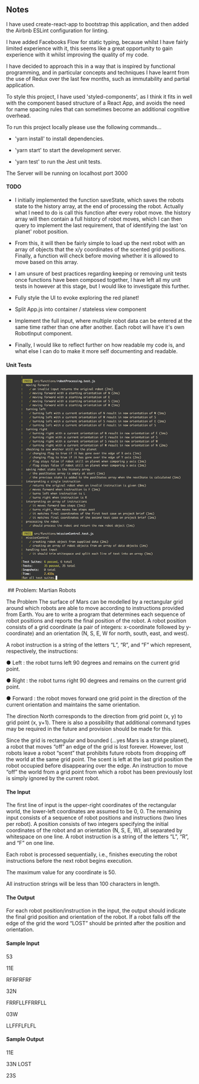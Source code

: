 ## Notes

I have used create-react-app to bootstrap this application, and then added the Airbnb ESLint configuration for linting.

I have added Facebooks Flow for static typing, because whilst I have fairly limited experience with it, this seems like a great opportunity to gain experience with it whilst improving the quality of my code.

I have decided to approach this in a way that is inspired by functional programming, and in particular concepts and techniques I have learnt from the use of Redux over the last few months, such as immutability and partial application.

To style this project, I have used 'styled-components', as I think it fits in well with the component based structure of a React App, and avoids the need for name spacing rules that can sometimes become an additional cognitive overhead.

To run this project locally please use the following commands...

   - 'yarn install' to install dependencies.

   - 'yarn start' to start the development server.

   - 'yarn test' to run the Jest unit tests.

The Server will be running on localhost port 3000

#### TODO

 - I initially implemented the function saveState, which saves the robots state to the history array, at the end of processing the robot.  Actually what I need to do is call this function after every robot move.  the history array will then contain a full history of robot moves, which I can then query to implement the last requirement, that of identifying the last 'on planet' robot position.

 - From this, it will then be fairly simple to load up the next robot with an array of objects that the x/y coordinates of the scented grid positions.  Finally, a function will check before moving whether it is allowed to move based on this array.

 - I am unsure of best practices regarding keeping or removing unit tests once functions have been composed together, I have left all my unit tests in however at this stage, but I would like to investigate this further.

 - Fully style the UI to evoke exploring the red planet!

 - Split App.js into container / stateless view component

 - Implement the full input, where multiple robot data can be entered at the same time rather than one after another.  Each robot will have it's own RobotInput component.

 - Finally, I would like to reflect further on how readable my code is, and what else I can do to make it more self documenting and readable.

#### Unit Tests


![Alt text](jest-tests.png)


 ## Problem: Martian Robots

The Problem
The surface of Mars can be modelled by a rectangular grid around which robots are able to move according to instructions provided from Earth. You are to write a program that determines each sequence of robot positions and reports the final position of the robot.
A robot position consists of a grid coordinate (a pair of integers: x-coordinate followed by y-coordinate) and an orientation (N, S, E, W for north, south, east, and west).

A robot instruction is a string of the letters “L”, “R”, and “F” which represent, respectively, the instructions:

● Left : the robot turns left 90 degrees and remains on the current grid point.

● Right : the robot turns right 90 degrees and remains on the current grid point.

● Forward : the robot moves forward one grid point in the direction of the current
orientation and maintains the same orientation.

The direction North corresponds to the direction from grid point (x, y) to grid point (x, y+1). There is also a possibility that additional command types may be required in the future and provision should be made for this.

Since the grid is rectangular and bounded (...yes Mars is a strange planet), a robot that moves “off” an edge of the grid is lost forever. However, lost robots leave a robot “scent” that prohibits future robots from dropping off the world at the same grid point. The scent is left at the last grid position the robot occupied before disappearing over the edge. An instruction to move “off” the world from a grid point from which a robot has been previously lost is simply ignored by the current robot.

#### The Input

The first line of input is the upper-right coordinates of the rectangular world, the lower-left coordinates are assumed to be 0, 0.
The remaining input consists of a sequence of robot positions and instructions (two lines per robot). A position consists of two integers specifying the initial coordinates of the robot and an orientation (N, S, E, W), all separated by whitespace on one line. A robot instruction is a string of the letters “L”, “R”, and “F” on one line.

Each robot is processed sequentially, i.e., finishes executing the robot instructions before the next robot begins execution.

The maximum value for any coordinate is 50.

All instruction strings will be less than 100 characters in length.

#### The Output

For each robot position/instruction in the input, the output should indicate the final grid position and orientation of the robot. If a robot falls off the edge of the grid the word “LOST” should be printed after the position and orientation.


#### Sample Input


53

11E

RFRFRFRF

32N

FRRFLLFFRRFLL


03W

LLFFFLFLFL


#### Sample Output

11E

33N LOST

23S

